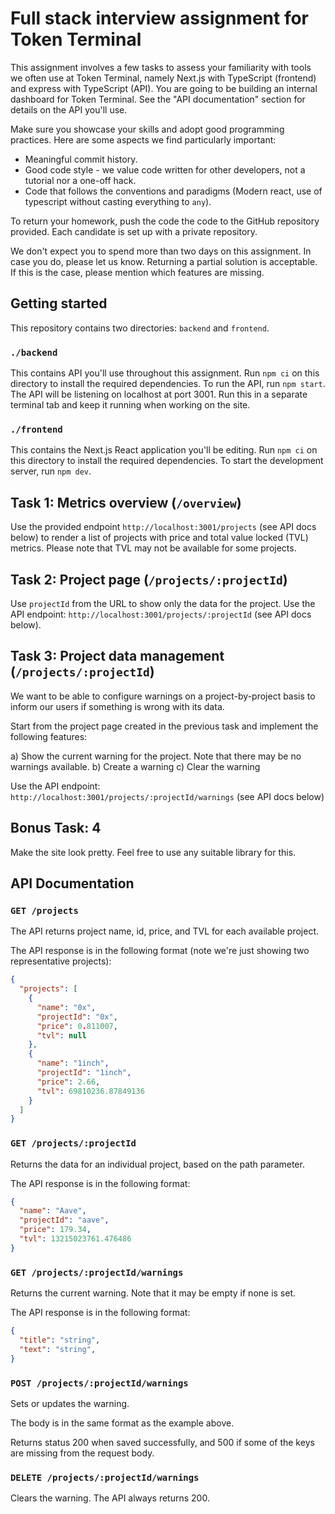 # Full stack interview assignment for Token Terminal

This assignment involves a few tasks to assess your familiarity with tools we often use at Token Terminal, namely Next.js with TypeScript (frontend) and express with TypeScript (API). You are going to be building an internal dashboard for Token Terminal. See the "API documentation" section for details on the API you'll use.

Make sure you showcase your skills and adopt good programming practices. Here are some aspects we find particularly important:

* Meaningful commit history.
* Good code style - we value code written for other developers, not a tutorial nor a one-off hack.
* Code that follows the conventions and paradigms (Modern react, use of typescript without casting everything to `any`).

To return your homework, push the code the code to the GitHub repository provided. Each candidate is set up with a private repository.

We don't expect you to spend more than two days on this assignment. In case you do, please let us know. Returning a partial solution is acceptable. If this is the case, please mention which features are missing. 

## Getting started

This repository contains two directories: `backend` and `frontend`.

### `./backend`

This contains API you'll use throughout this assignment. Run `npm ci` on this directory to install the required dependencies. To run the API, run `npm start`. The API will be listening on localhost at port 3001. Run this in a separate terminal tab and keep it running when working on the site.

### `./frontend`

This contains the Next.js React application you'll be editing. Run `npm ci` on this directory to install the required dependencies. To start the development server, run `npm dev`.

## Task 1: Metrics overview (`/overview`)

Use the provided endpoint `http://localhost:3001/projects` (see API docs below) to render a list of projects with price and total value locked (TVL) metrics. Please note that TVL may not be available for some projects.

## Task 2: Project page (`/projects/:projectId`)

Use `projectId` from the URL to show only the data for the project. Use the API endpoint: `http://localhost:3001/projects/:projectId` (see API docs below).

## Task 3: Project data management (`/projects/:projectId`)

We want to be able to configure warnings on a project-by-project basis to inform our users if something is wrong with its data.

Start from the project page created in the previous task and implement the following features:

a) Show the current warning for the project. Note that there may be no warnings available.
b) Create a warning
c) Clear the warning

Use the API endpoint: `http://localhost:3001/projects/:projectId/warnings` (see API docs below)

## Bonus Task: 4

Make the site look pretty. Feel free to use any suitable library for this. 

## API Documentation

### `GET /projects`

The API returns project name, id, price, and TVL for each available project. 

The API response is in the following format (note we're just showing two representative projects):

```json
{
  "projects": [
    {
      "name": "0x",
      "projectId": "0x",
      "price": 0.811007,
      "tvl": null
    },
    {
      "name": "1inch",
      "projectId": "1inch",
      "price": 2.66,
      "tvl": 69810236.87849136
    }
  ]
}
```

### `GET /projects/:projectId`

Returns the data for an individual project, based on the path parameter.

The API response is in the following format:

```json
{
  "name": "Aave",
  "projectId": "aave",
  "price": 179.34,
  "tvl": 13215023761.476486
}
```

### `GET /projects/:projectId/warnings`

Returns the current warning. Note that it may be empty if none is set.

The API response is in the following format:

```json
{
  "title": "string",
  "text": "string",
}
```

### `POST /projects/:projectId/warnings`

Sets or updates the warning. 

The body is in the same format as the example above.

Returns status 200 when saved successfully, and 500 if some of the keys are missing from the request body.

### `DELETE /projects/:projectId/warnings`

Clears the warning. The API always returns 200.
